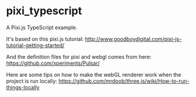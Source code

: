 pixi_typescript
===============

A Pixi.js TypeScript example.

It's based on this pixi.js tutorial: http://www.goodboydigital.com/pixi-js-tutorial-getting-started/

And the definition files for pixi and webgl comes from here: https://github.com/xperiments/Pulsar/


Here are some tips on how to make the webGL renderer work when the project is run locally: https://github.com/mrdoob/three.js/wiki/How-to-run-things-locally  
